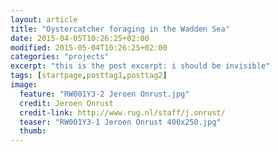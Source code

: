 ```yaml
---
layout: article
title: "Oystercatcher foraging in the Wadden Sea"
date: 2015-04-05T10:26:25+02:00
modified: 2015-05-04T10:26:25+02:00
categories: "projects"
excerpt: "this is the post excerpt: i should be invisible"
tags: [startpage,posttag1,posttag2]
image:
  feature: "RW001Y3-2 Jeroen Onrust.jpg"
  credit: Jeroen Onrust
  credit-link: http://www.rug.nl/staff/j.onrust/
  teaser: "RW001Y3-1 Jeroen Onrust 400x250.jpg" 
  thumb: 
---
```



